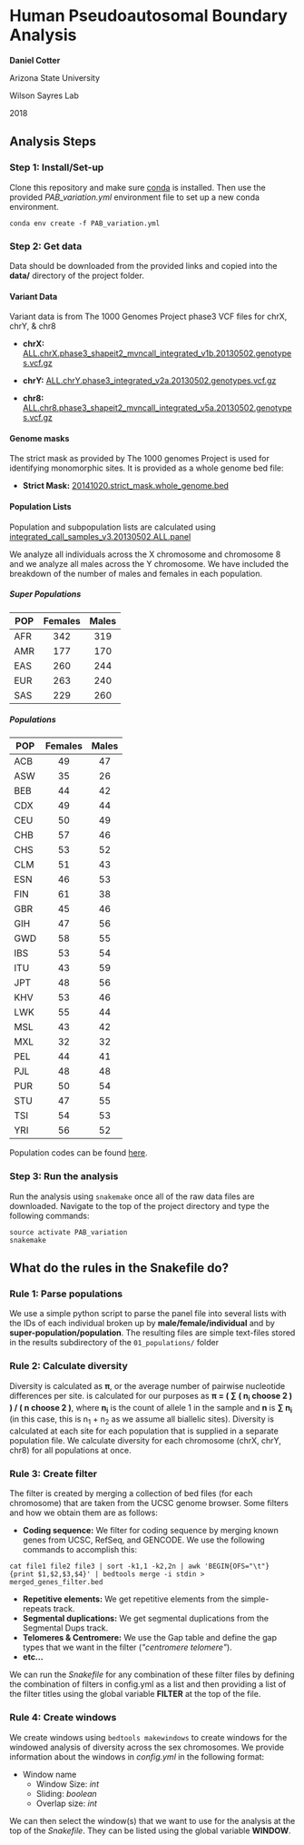 # Human Pseudoautosomal Boundary Analysis
**Daniel Cotter**

Arizona State University

Wilson Sayres Lab

2018

## Analysis Steps

### Step 1: Install/Set-up

Clone this repository and make sure [conda](https://conda.io/docs/user-guide/install/index.html) is installed. Then use the provided *PAB_variation.yml* environment file to set up a new conda environment.

```shell
conda env create -f PAB_variation.yml
```

### Step 2: Get data

Data should be downloaded from the provided links and copied into the **data/** directory of the project folder.

#### Variant Data
Variant data is from The 1000 Genomes Project phase3 VCF files for chrX, chrY, & chr8

- **chrX:** [ALL.chrX.phase3_shapeit2_mvncall_integrated_v1b.20130502.genotypes.vcf.gz](http://ftp.1000genomes.ebi.ac.uk/vol1/ftp/release/20130502/ALL.chrX.phase3_shapeit2_mvncall_integrated_v1b.20130502.genotypes.vcf.gz "chrX")

- **chrY:** [ALL.chrY.phase3_integrated_v2a.20130502.genotypes.vcf.gz](http://ftp.1000genomes.ebi.ac.uk/vol1/ftp/release/20130502/ALL.chrY.phase3_integrated_v2a.20130502.genotypes.vcf.gz "chrY")

- **chr8:** [ALL.chr8.phase3_shapeit2_mvncall_integrated_v5a.20130502.genotypes.vcf.gz](http://ftp.1000genomes.ebi.ac.uk/vol1/ftp/release/20130502/ALL.chr8.phase3_shapeit2_mvncall_integrated_v5a.20130502.genotypes.vcf.gz "chr8")

#### Genome masks
The strict mask as provided by The 1000 genomes Project is used for identifying monomorphic sites. It is provided as a whole genome bed file:

- **Strict Mask:** [20141020.strict_mask.whole_genome.bed](http://ftp.1000genomes.ebi.ac.uk/vol1/ftp/release/20130502/supporting/accessible_genome_masks/20141020.strict_mask.whole_genome.bed)

#### Population Lists
Population and subpopulation lists are calculated using [integrated_call_samples_v3.20130502.ALL.panel](http://ftp.1000genomes.ebi.ac.uk/vol1/ftp/release/20130502/integrated_call_samples_v3.20130502.ALL.panel "Population panel")


We analyze all individuals across the X chromosome and chromosome 8 and we analyze all males across the Y chromosome. We have included the breakdown of the number of males and females in each population.

##### Super Populations

POP | Females | Males
---|:---:|:---:
AFR|342|319
AMR|177|170
EAS|260|244
EUR|263|240
SAS|229|260

##### Populations

POP | Females | Males
---|:---:|:---:
ACB|49|47
ASW|35|26
BEB|44|42
CDX|49|44
CEU|50|49
CHB|57|46
CHS|53|52
CLM|51|43
ESN|46|53
FIN|61|38
GBR|45|46
GIH|47|56
GWD|58|55
IBS|53|54
ITU|43|59
JPT|48|56
KHV|53|46
LWK|55|44
MSL|43|42
MXL|32|32
PEL|44|41
PJL|48|48
PUR|50|54
STU|47|55
TSI|54|53
YRI|56|52

Population codes can be found [here](http://www.internationalgenome.org/faq/which-populations-are-part-your-study/).

### Step 3: Run the analysis

Run the analysis using `snakemake` once all of the raw data files are downloaded. Navigate to the top of the project directory and type the following commands:

```shell
source activate PAB_variation
snakemake
```

## What do the rules in the Snakefile do?
### Rule 1: Parse populations

We use a simple python script to parse the panel file into several lists with the IDs of each individual broken up by **male/female/individual** and by **super-population/population**. The resulting files are simple text-files stored in the results subdirectory of the `01_populations/` folder

### Rule 2: Calculate diversity

Diversity is calculated as **π**, or the average number of pairwise nucleotide differences per site.  is calculated for our purposes as **π = ( ∑ ( n<sub>i</sub> choose 2 ) ) / ( n choose 2 )**, where **n<sub>i</sub>** is the count of allele 1 in the sample and **n** is **∑ n<sub>i</sub>** (in this case, this is n<sub>1</sub> + n<sub>2</sub> as we assume all biallelic sites). Diversity is calculated at each site for each population that is supplied in a separate population file. We calculate diversity for each chromosome (chrX, chrY, chr8) for all populations at once.

### Rule 3: Create filter

The filter is created by merging a collection of bed files (for each chromosome) that are taken from the UCSC genome browser. Some filters and how we obtain them are as follows:
- **Coding sequence:** We filter for coding sequence by merging known genes from UCSC, RefSeq, and GENCODE. We use the following commands to accomplish this:
 ```shell
 cat file1 file2 file3 | sort -k1,1 -k2,2n | awk 'BEGIN{OFS="\t"} {print $1,$2,$3,$4}' | bedtools merge -i stdin > merged_genes_filter.bed
 ```
- **Repetitive elements:** We get repetitive elements from the simple-repeats track.
- **Segmental duplications:** We get segmental duplications from the Segmental Dups track.
- **Telomeres & Centromere:** We use the Gap table and define the gap types that we want in the filter (*"centromere telomere"*).
- **etc...**

We can run the *Snakefile* for any combination of these filter files by defining the combination of filters in config.yml as a list and then providing a list of the filter titles using the global variable **FILTER** at the top of the file.

### Rule 4: Create windows

We create windows using ```bedtools makewindows``` to create windows for the windowed analysis of diversity across the sex chromosomes. We provide information about the windows in *config.yml* in the following format:
- Window name
  - Window Size: *int*
  - Sliding: *boolean*
  - Overlap size: *int*

We can then select the window(s) that we want to use for the analysis at the top of the *Snakefile*. They can be listed using the global variable **WINDOW**.
